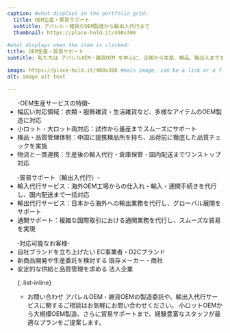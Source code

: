 ```yaml
---
caption: #what displays in the portfolio grid:
  title: OEM生産・貿易サポート
  subtitle: アパレル・雑貨のOEM製造から輸出入代行まで
  thumbnail: https://place-hold.it/400x300
  
#what displays when the item is clicked:
title: OEM生産・貿易サポート
subtitle: 私たちは アパレルOEM・雑貨OEM を中心に、企画から生産、検品、輸出入までを一貫してサポートするサービスを提供しています。小ロット対応から大規模生産まで柔軟に対応可能。ブランド立ち上げを目指すEC事業者様から、安定した供給を求める法人企業様まで、幅広いニーズに応える OEM製造・貿易サポート が私たちの強みです。

image: https://place-hold.it/400x300 #main image, can be a link or a file in assets/img/portfolio
alt: image alt text

---
```

<ul>
-OEM生産サービスの特徴‐
<li>幅広い対応領域：衣類・服飾雑貨・生活雑貨など、多様なアイテムのOEM製造に対応</li>
<li>小ロット・大ロット両対応：試作から量産までスムーズにサポート</li>
<li>検品・品質管理体制：中国に提携検品所を持ち、出荷前に徹底した品質チェックを実施</li>
<li>物流と一貫連携：生産後の輸入代行・倉庫保管・国内配送までワンストップ対応</li>
</ul>

<ul>
‐貿易サポート（輸出入代行）‐
<li>輸入代行サービス：海外OEM工場からの仕入れ・輸入・通関手続きを代行し、国内配送まで一括対応</li>
<li>輸出代行サービス：日本から海外への輸出業務を代行し、グローバル展開をサポート</li>
<li>通関サポート：複雑な国際取引における通関業務を代行し、スムーズな貿易を実現</li>
</ul>

<ul>
 ‐対応可能なお客様‐
<li>自社ブランドを立ち上げたい EC事業者・D2Cブランド</li>
<li>新商品開発や生産委託を検討する 既存メーカー・商社</li>
<li>安定的な供給と品質管理を求める 法人企業</li>

{:.list-inline} 
 - お問い合わせ
アパレルOEM・雑貨OEMの製造委託や、輸出入代行サービスに関するご相談はお気軽にお問い合わせください。
小ロットOEMから大規模OEM製造、さらに貿易サポートまで、経験豊富なスタッフが最適なプランをご提案します。

